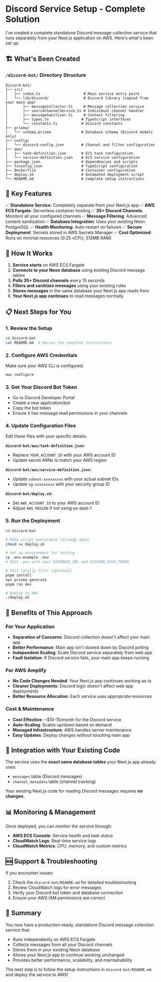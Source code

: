 # Discord Service Setup - Complete Solution

I've created a complete standalone Discord message collection service that runs separately from your Next.js application on AWS. Here's what's been set up:

## 🏗️ What's Been Created

### `/discord-bot/` Directory Structure
```
discord-bot/
├── src/
│   ├── index.ts                    # Main service entry point
│   └── lib/discord/                # Discord library (copied from your main app)
│       ├── messageCollector.ts     # Message collection service
│       ├── sourceChannelService.ts # Individual channel handler
│       ├── messageSanitizer.ts     # Content filtering
│       ├── types.ts               # TypeScript interfaces
│       └── constants.ts           # Discord constants
├── prisma/
│   └── schema.prisma              # Database schema (Discord models only)
├── config/
│   └── discord-config.json        # Channel and filter configuration
├── aws/
│   ├── task-definition.json       # ECS task configuration
│   └── service-definition.json    # ECS service configuration
├── package.json                   # Dependencies and scripts
├── tsconfig.json                  # TypeScript configuration
├── Dockerfile                     # Container configuration
├── deploy.sh                      # Automated deployment script
└── README.md                      # Complete setup instructions
```

## 🚀 Key Features

✅ **Standalone Service**: Completely separate from your Next.js app
✅ **AWS ECS Fargate**: Serverless container hosting
✅ **35+ Discord Channels**: Monitors all your configured channels
✅ **Message Filtering**: Advanced content sanitization
✅ **Database Integration**: Uses your existing Neon PostgreSQL
✅ **Health Monitoring**: Auto-restart on failures
✅ **Secure Deployment**: Secrets stored in AWS Secrets Manager
✅ **Cost Optimized**: Runs on minimal resources (0.25 vCPU, 512MB RAM)

## 🔄 How It Works

1. **Service starts** on AWS ECS Fargate
2. **Connects to your Neon database** using existing Discord message tables
3. **Polls 35+ Discord channels** every 15 seconds
4. **Filters and sanitizes messages** using your existing rules
5. **Stores messages** in the same database your Next.js app reads from
6. **Your Next.js app continues** to read messages normally

## 📋 Next Steps for You

### 1. Review the Setup
```bash
cd discord-bot
cat README.md  # Review the complete instructions
```

### 2. Configure AWS Credentials
Make sure your AWS CLI is configured:
```bash
aws configure
```

### 3. Get Your Discord Bot Token
- Go to Discord Developer Portal
- Create a new application/bot
- Copy the bot token
- Ensure it has message read permissions in your channels

### 4. Update Configuration Files
Edit these files with your specific details:

**`discord-bot/aws/task-definition.json`:**
- Replace `YOUR_ACCOUNT_ID` with your AWS account ID
- Update secret ARNs to match your AWS region

**`discord-bot/aws/service-definition.json`:**
- Update `subnet-xxxxxxxxx` with your actual subnet IDs
- Update `sg-xxxxxxxxx` with your security group ID

**`discord-bot/deploy.sh`:**
- Set `AWS_ACCOUNT_ID` to your AWS account ID
- Adjust `AWS_REGION` if not using us-east-1

### 5. Run the Deployment
```bash
cd discord-bot

# Make script executable (already done)
chmod +x deploy.sh

# Set up environment for testing
cp .env.example .env
# Edit .env with your DATABASE_URL and DISCORD_AUTH_TOKEN

# Test locally first (optional)
pnpm install
npx prisma generate
pnpm run dev

# Deploy to AWS
./deploy.sh
```

## 🎯 Benefits of This Approach

### For Your Application
- **Separation of Concerns**: Discord collection doesn't affect your main app
- **Better Performance**: Main app isn't slowed down by Discord polling
- **Independent Scaling**: Scale Discord service separately from web app
- **Fault Isolation**: If Discord service fails, your main app keeps running

### For AWS Amplify
- **No Code Changes Needed**: Your Next.js app continues working as-is
- **Cleaner Deployments**: Discord logic doesn't affect web app deployments
- **Better Resource Allocation**: Each service uses appropriate resources

### Cost & Maintenance
- **Cost Effective**: ~$10-15/month for the Discord service
- **Auto-Scaling**: Scales up/down based on demand
- **Managed Infrastructure**: AWS handles server maintenance
- **Easy Updates**: Deploy changes without touching main app

## 🔧 Integration with Your Existing Code

The service uses the **exact same database tables** your Next.js app already uses:
- `messages` table (Discord messages)
- `channel_metadata` table (channel tracking)

Your existing Next.js code for reading Discord messages requires **no changes**.

## 📊 Monitoring & Management

Once deployed, you can monitor the service through:
- **AWS ECS Console**: Service health and task status
- **CloudWatch Logs**: Real-time service logs
- **CloudWatch Metrics**: CPU, memory, and custom metrics

## 🆘 Support & Troubleshooting

If you encounter issues:
1. Check the `discord-bot/README.md` for detailed troubleshooting
2. Review CloudWatch logs for error messages
3. Verify your Discord bot token and database connection
4. Ensure your AWS IAM permissions are correct

## 🎉 Summary

You now have a production-ready, standalone Discord message collection service that:
- Runs independently on AWS ECS Fargate
- Collects messages from all your Discord channels
- Stores them in your existing Neon database
- Allows your Next.js app to continue working unchanged
- Provides better performance, scalability, and maintainability

The next step is to follow the setup instructions in `discord-bot/README.md` and deploy the service to AWS! 